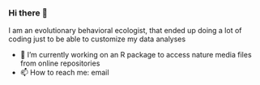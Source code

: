 ### Hi there 👋

I am an evolutionary behavioral ecologist, that ended up doing a lot of coding just to be able to customize my data analyses

- 🔭 I’m currently working on an R package to access nature media files from online repositories 
- 📫 How to reach me: email
